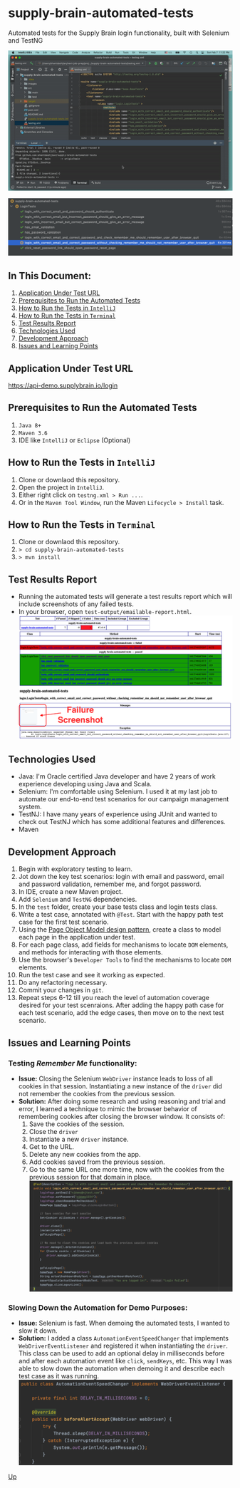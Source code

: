 # supply-brain-automated-tests
Automated tests for the Supply Brain login functionality, built with Selenium and TestNG

![alt text](images/automated-tests.gif "Automated tests")

![alt text](images/login-tests.png "Login Tests run report in IntelliJ")

## In This Document:
1. [Application Under Test URL](#application-under-test-url)
2. [Prerequisites to Run the Automated Tests](#prerequisites-to-run-the-automated-tests)
3. [How to Run the Tests in `IntelliJ`](#how-to-run-the-tests-in-intellij)
4. [How to Run the Tests in `Terminal`](#how-to-run-the-tests-in-terminal)
5. [Test Results Report](#test-results-report)
6. [Technologies Used](#technologies-used)
7. [Development Approach](#development-approach)
8. [Issues and Learning Points](#issues-and-learning-points)

## Application Under Test URL
https://api-demo.supplybrain.io/login

## Prerequisites to Run the Automated Tests
1. `Java 8+`
2. `Maven 3.6`
3. IDE like `IntelliJ` or `Eclipse` (Optional)

## How to Run the Tests in `IntelliJ`
1. Clone or downlaod this repository.
2. Open the project in `IntelliJ`.
3. Either right click on `testng.xml > Run ...`.
4. Or in the `Maven Tool Window`, run the Maven `Lifecycle > Install` task.

## How to Run the Tests in `Terminal`
1. Clone or downlaod this repository.
2. `> cd supply-brain-automated-tests`
3. `> mvn install`

## Test Results Report
  * Running the automated tests will generate a test results report which will include screenshots of any failed tests.
  * In your browser, open `test-output/emailable-report.html`.
  ![alt text](images/emailable-report.png "Test Report")

## Technologies Used
  * Java: I'm Oracle certified Java developer and have 2 years of work experience developing using Java and Scala.
  * Selenium: I'm comfortable using Selenium. I used it at my last job to automate our end-to-end test scenarios for our campaign management system.
  * TestNJ: I have many years of experience using JUnit and wanted to check out TestNJ which has some additional features and differences. 
  * Maven

## Development Approach
1. Begin with exploratory testing to learn.
2. Jot down the key test scenarios: login with email and password, email and password validation, remember me, and forgot password.
3. In IDE, create a new Maven project.
4. Add `Selenium` and `TestNG` dependencies.
5. In the `test` folder, create your base tests class and login tests class.
6. Write a test case, annotated with `@Test`. Start with the happy path test case for the first test scenario.
7. Using the [Page Object Model design pattern](https://www.selenium.dev/documentation/en/guidelines_and_recommendations/page_object_models/
), create a class to model each page in the application under test.
8. For each page class, add fields for mechanisms to locate `DOM` elements, and methods for interacting with those elements. 
9. Use the browser's `Developer Tools` to find the mechanisms to locate `DOM` elements.
10. Run the test case and see it working as expected.
11. Do any refactoring necessary.
12. Commit your changes in `git`.
13. Repeat steps 6-12 till you reach the level of automation coverage desired for your test scenraions. After adding the happy path case for each test scenario, add the edge cases, then move on to the next test scenario.
  
## Issues and Learning Points
  ### Testing *Remember Me* functionality:
  * **Issue:** Closing the Selenium `WebDriver` instance leads to loss of all cookies in that session. Instantiating a new instance of the `driver` did not remember the cookies from the previous session.
  * **Solution:** After doing some research and using reasoning and trial and error, I learned a technique to mimic the browser behavior of remembering cookies after closing the browser window. It consists of:
    1. Save the cookies of the session.
    2. Close the `driver`
    3. Instantiate a new `driver` instance.
    4. Get to the URL.
    4. Delete any new cookies from the app.
    5. Add cookies saved from the previous session.
    6. Go to the same URL one more time, now with the cookies from the previous session for that domain in place.
  ![alt text](images/remember-me-cookie-issue.png "Test Report")

  ### Slowing Down the Automation for Demo Purposes:
  * **Issue:** Selenium is fast. When demoing the automated tests, I wanted to slow it down.
  * **Solution:** I added a class `AutomationEventSpeedChanger` that implements `WebDriverEventListener` and registered it when instantiating the `driver`. This class can be used to add an optional delay in milliseconds before and after each automation event like `click`, `sendKeys`, etc. This way I was able to slow down the automation when demoing it and describe each test case as it was running.
  ![alt text](images/delay.png "Automation Delay Class")


[Up](README.md)

